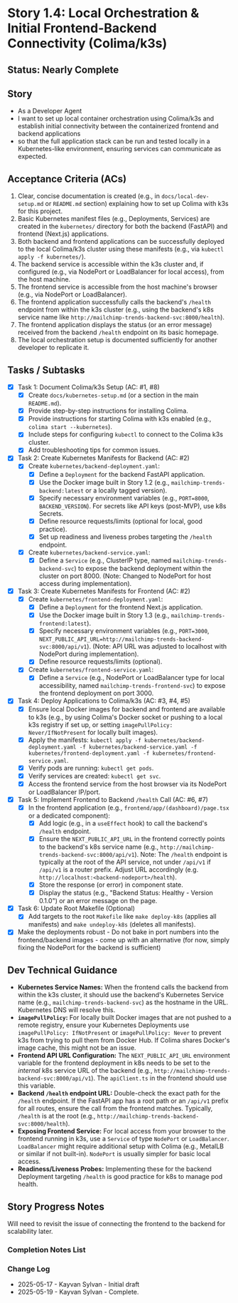 # Story 1.4: Local Orchestration & Initial Frontend-Backend Connectivity (Colima/k3s)

## Status: Nearly Complete

## Story

- As a Developer Agent
- I want to set up local container orchestration using Colima/k3s and establish initial connectivity between the containerized frontend and backend applications
- so that the full application stack can be run and tested locally in a Kubernetes-like environment, ensuring services can communicate as expected.

## Acceptance Criteria (ACs)

1. Clear, concise documentation is created (e.g., in `docs/local-dev-setup.md` or `README.md` section) explaining how to set up Colima with k3s for this project.
2. Basic Kubernetes manifest files (e.g., Deployments, Services) are created in the `kubernetes/` directory for both the backend (FastAPI) and frontend (Next.js) applications.
3. Both backend and frontend applications can be successfully deployed to the local Colima/k3s cluster using these manifests (e.g., via `kubectl apply -f kubernetes/`).
4. The backend service is accessible within the k3s cluster and, if configured (e.g., via NodePort or LoadBalancer for local access), from the host machine.
5. The frontend service is accessible from the host machine's browser (e.g., via NodePort or LoadBalancer).
6. The frontend application successfully calls the backend's `/health` endpoint from within the k3s cluster (e.g., using the backend's k8s service name like `http://mailchimp-trends-backend-svc:8000/health`).
7. The frontend application displays the status (or an error message) received from the backend `/health` endpoint on its basic homepage.
8. The local orchestration setup is documented sufficiently for another developer to replicate it.

## Tasks / Subtasks

- [x] Task 1: Document Colima/k3s Setup (AC: #1, #8)
  - [x] Create `docs/kubernetes-setup.md` (or a section in the main `README.md`).
  - [x] Provide step-by-step instructions for installing Colima.
  - [x] Provide instructions for starting Colima with k3s enabled (e.g., `colima start --kubernetes`).
  - [x] Include steps for configuring `kubectl` to connect to the Colima k3s cluster.
  - [x] Add troubleshooting tips for common issues.
- [x] Task 2: Create Kubernetes Manifests for Backend (AC: #2)
  - [x] Create `kubernetes/backend-deployment.yaml`:
    - [x] Define a `Deployment` for the backend FastAPI application.
    - [x] Use the Docker image built in Story 1.2 (e.g., `mailchimp-trends-backend:latest` or a locally tagged version).
    - [x] Specify necessary environment variables (e.g., `PORT=8000`, `BACKEND_VERSION`). For secrets like API keys (post-MVP), use k8s Secrets.
    - [x] Define resource requests/limits (optional for local, good practice).
    - [x] Set up readiness and liveness probes targeting the `/health` endpoint.
  - [x] Create `kubernetes/backend-service.yaml`:
    - [x] Define a `Service` (e.g., ClusterIP type, named `mailchimp-trends-backend-svc`) to expose the backend deployment within the cluster on port 8000. (Note: Changed to NodePort for host access during implementation).
- [x] Task 3: Create Kubernetes Manifests for Frontend (AC: #2)
  - [x] Create `kubernetes/frontend-deployment.yaml`:
    - [x] Define a `Deployment` for the frontend Next.js application.
    - [x] Use the Docker image built in Story 1.3 (e.g., `mailchimp-trends-frontend:latest`).
    - [x] Specify necessary environment variables (e.g., `PORT=3000`, `NEXT_PUBLIC_API_URL=http://mailchimp-trends-backend-svc:8000/api/v1`). (Note: API URL was adjusted to localhost with NodePort during implementation).
    - [x] Define resource requests/limits (optional).
  - [x] Create `kubernetes/frontend-service.yaml`:
    - [x] Define a `Service` (e.g., NodePort or LoadBalancer type for local accessibility, named `mailchimp-trends-frontend-svc`) to expose the frontend deployment on port 3000.
- [x] Task 4: Deploy Applications to Colima/k3s (AC: #3, #4, #5)
  - [x] Ensure local Docker images for backend and frontend are available to k3s (e.g., by using Colima's Docker socket or pushing to a local k3s registry if set up, or setting `imagePullPolicy: Never/IfNotPresent` for locally built images).
  - [x] Apply the manifests: `kubectl apply -f kubernetes/backend-deployment.yaml -f kubernetes/backend-service.yaml -f kubernetes/frontend-deployment.yaml -f kubernetes/frontend-service.yaml`.
  - [x] Verify pods are running: `kubectl get pods`.
  - [x] Verify services are created: `kubectl get svc`.
  - [x] Access the frontend service from the host browser via its NodePort or LoadBalancer IP/port.
- [x] Task 5: Implement Frontend to Backend `/health` Call (AC: #6, #7)
  - [x] In the frontend application (e.g., `frontend/app/(dashboard)/page.tsx` or a dedicated component):
    - [x] Add logic (e.g., in a `useEffect` hook) to call the backend's `/health` endpoint.
    - [x] Ensure the `NEXT_PUBLIC_API_URL` in the frontend correctly points to the backend's k8s service name (e.g., `http://mailchimp-trends-backend-svc:8000/api/v1`). Note: The `/health` endpoint is typically at the root of the API service, not under `/api/v1` if `/api/v1` is a router prefix. Adjust URL accordingly (e.g. `http://localhost:<backend-nodeport>/health`).
    - [x] Store the response (or error) in component state.
    - [x] Display the status (e.g., "Backend Status: Healthy - Version 0.1.0") or an error message on the page.
- [x] Task 6: Update Root Makefile (Optional)
  - [x] Add targets to the root `Makefile` like `make deploy-k8s` (applies all manifests) and `make undeploy-k8s` (deletes all manifests).
- [x] Make the deployments robust - Do not bake in port numbers into the frontend/backend images - come up with an alternative (for now, simply fixing the NodePort for the backend is sufficient)

## Dev Technical Guidance

- **Kubernetes Service Names:** When the frontend calls the backend from within the k3s cluster, it should use the backend's Kubernetes Service name (e.g., `mailchimp-trends-backend-svc`) as the hostname in the URL. Kubernetes DNS will resolve this.
- **`imagePullPolicy`:** For locally built Docker images that are not pushed to a remote registry, ensure your Kubernetes Deployments use `imagePullPolicy: IfNotPresent` or `imagePullPolicy: Never` to prevent k3s from trying to pull them from Docker Hub. If Colima shares Docker's image cache, this might not be an issue.
- **Frontend API URL Configuration:** The `NEXT_PUBLIC_API_URL` environment variable for the frontend deployment in k8s needs to be set to the *internal* k8s service URL of the backend (e.g., `http://mailchimp-trends-backend-svc:8000/api/v1`). The `apiClient.ts` in the frontend should use this variable.
- **Backend `/health` endpoint URL:** Double-check the exact path for the `/health` endpoint. If the FastAPI app has a root path or an `/api/v1` prefix for all routes, ensure the call from the frontend matches. Typically, `/health` is at the root (e.g., `http://mailchimp-trends-backend-svc:8000/health`).
- **Exposing Frontend Service:** For local access from your browser to the frontend running in k3s, use a `Service` of type `NodePort` or `LoadBalancer`. `LoadBalancer` might require additional setup with Colima (e.g., MetalLB or similar if not built-in). `NodePort` is usually simpler for basic local access.
- **Readiness/Liveness Probes:** Implementing these for the backend Deployment targeting `/health` is good practice for k8s to manage pod health.

## Story Progress Notes

Will need to revisit the issue of connecting the frontend to the backend for scalability later.

### Completion Notes List

### Change Log

- 2025-05-17 - Kayvan Sylvan - Initial draft
- 2025-05-19 - Kayvan Sylvan - Complete.
